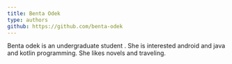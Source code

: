 ```yaml
---
title: Benta Odek
type: authors
github: https://github.com/benta-odek
---
```

Benta odek is an undergraduate student . She is interested android and java and kotlin programming. She likes novels and traveling.
